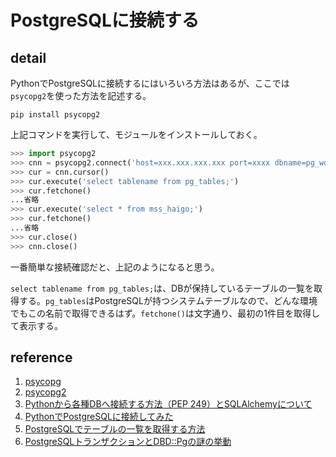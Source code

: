 # PostgreSQLに接続する

## detail

PythonでPostgreSQLに接続するにはいろいろ方法はあるが、ここでは`psycopg2`を使った方法を記述する。

```console
pip install psycopg2
```

上記コマンドを実行して、モジュールをインストールしておく。

```python
>>> import psycopg2
>>> cnn = psycopg2.connect('host=xxx.xxx.xxx.xxx port=xxxx dbname=pg_work user=hoge_admin password=hoge_admin')
>>> cur = cnn.cursor()
>>> cur.execute('select tablename from pg_tables;')
>>> cur.fetchone()
...省略
>>> cur.execute('select * from mss_haigo;')
>>> cur.fetchone()
...省略
>>> cur.close()
>>> cnn.close()
```

一番簡単な接続確認だと、上記のようになると思う。

`select tablename from pg_tables;`は、DBが保持しているテーブルの一覧を取得する。`pg_tables`はPostgreSQLが持つシステムテーブルなので、どんな環境でもこの名前で取得できるはず。`fetchone()`は文字通り、最初の1件目を取得して表示する。

## reference

1. [psycopg](https://www.psycopg.org/)
2. [psycopg2](https://pypi.org/project/psycopg2/)
3. [Pythonから各種DBへ接続する方法（PEP 249）とSQLAlchemyについて](https://qiita.com/overflowfl/items/5abdf49322942276fb2c)
4. [PythonでPostgreSQLに接続してみた](http://h2shiki.hateblo.jp/entry/2016/05/05/210738)
5. [PostgreSQLでテーブルの一覧を取得する方法](https://lightgauge.net/database/postgresql/get-table-list)
6. [PostgreSQLトランザクションとDBD::Pgの謎の挙動](https://adiary.adiary.jp/0257)
